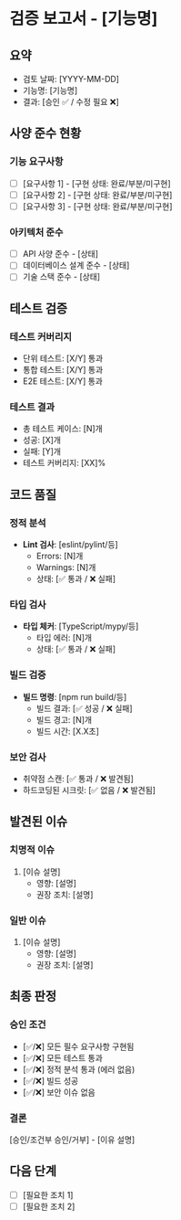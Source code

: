 # 검증 보고서 - [기능명]

## 요약
- 검토 날짜: [YYYY-MM-DD]
- 기능명: [기능명]
- 결과: [승인 ✅ / 수정 필요 ❌]

## 사양 준수 현황

### 기능 요구사항
- [ ] [요구사항 1] - [구현 상태: 완료/부분/미구현]
- [ ] [요구사항 2] - [구현 상태: 완료/부분/미구현]
- [ ] [요구사항 3] - [구현 상태: 완료/부분/미구현]

### 아키텍처 준수
- [ ] API 사양 준수 - [상태]
- [ ] 데이터베이스 설계 준수 - [상태]
- [ ] 기술 스택 준수 - [상태]

## 테스트 검증

### 테스트 커버리지
- 단위 테스트: [X/Y] 통과
- 통합 테스트: [X/Y] 통과
- E2E 테스트: [X/Y] 통과

### 테스트 결과
- 총 테스트 케이스: [N]개
- 성공: [X]개
- 실패: [Y]개
- 테스트 커버리지: [XX]%

## 코드 품질

### 정적 분석
- **Lint 검사**: [eslint/pylint/등]
  - Errors: [N]개
  - Warnings: [N]개
  - 상태: [✅ 통과 / ❌ 실패]

### 타입 검사
- **타입 체커**: [TypeScript/mypy/등]
  - 타입 에러: [N]개
  - 상태: [✅ 통과 / ❌ 실패]

### 빌드 검증
- **빌드 명령**: [npm run build/등]
  - 빌드 결과: [✅ 성공 / ❌ 실패]
  - 빌드 경고: [N]개
  - 빌드 시간: [X.X초]

### 보안 검사
- 취약점 스캔: [✅ 통과 / ❌ 발견됨]
- 하드코딩된 시크릿: [✅ 없음 / ❌ 발견됨]

## 발견된 이슈

### 치명적 이슈
1. [이슈 설명]
   - 영향: [설명]
   - 권장 조치: [설명]

### 일반 이슈
1. [이슈 설명]
   - 영향: [설명]
   - 권장 조치: [설명]

## 최종 판정

### 승인 조건
- [✅/❌] 모든 필수 요구사항 구현됨
- [✅/❌] 모든 테스트 통과
- [✅/❌] 정적 분석 통과 (에러 없음)
- [✅/❌] 빌드 성공
- [✅/❌] 보안 이슈 없음

### 결론
[승인/조건부 승인/거부] - [이유 설명]

## 다음 단계
- [ ] [필요한 조치 1]
- [ ] [필요한 조치 2]